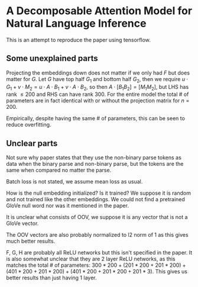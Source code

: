 # A Decomposable Attention Model for Natural Language Inference
This is an attempt to reproduce the paper using tensorflow.

## Some unexplained parts
Projecting the embeddings down does not matter if we only had $F$ but does matter for $G$. Let $G$ have top half $G_1$ and bottom half $G_2$, then we require $u\cdot G_1 + v\cdot M_2 = u\cdot A\cdot B_1 + v\cdot A\cdot B_2$, so then $A\cdot [B_1 B_2] = [M_1 M_2]$, but LHS has rank $\le 200$ and RHS can have rank $300$. For the entire model the total # of parameters are in fact identical with or without the projection matrix for $n = 200$.

Empirically, despite having the same # of parameters, this can be seen to reduce overfitting.

## Unclear parts
Not sure why paper states that they use the non-binary parse tokens as data when the binary parse and non-binary parse, but the tokens are the same when compared no matter the parse.

Batch loss is not stated, we assume mean loss as usual.

How is the null embedding initialized? Is it trained? We suppose it is random and not trained like the other embeddings. We could not find a pretrained GloVe null word nor was it mentioned in the paper.

It is unclear what consists of OOV, we suppose it is any vector that is not a GloVe vector.

The OOV vectors are also probably normalized to l2 norm of 1 as this gives much better results.

F, G, H are probably all ReLU networks but this isn't specified in the paper. It is also somewhat unclear that they are 2 layer ReLU networks, as this matches the total # of parameters: $300 * 200 + (201 * 200 + 201 * 200) + (401 * 200 + 201 * 200) + (401 * 200 + 201 * 200 + 201 * 3)$. This gives us better results than just having 1 layer.
